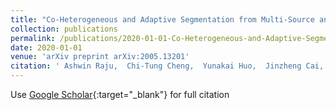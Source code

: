 ```yaml
---
title: "Co-Heterogeneous and Adaptive Segmentation from Multi-Source and Multi-Phase CT Imaging Data: A Study on Pathological Liver and Lesion Segmentation"
collection: publications
permalink: /publications/2020-01-01-Co-Heterogeneous-and-Adaptive-Segmentation-from-Multi-Source-and-Multi-Phase-CT-Imaging-Data-A-Study-on-Pathological-Liver-and-Lesion-Segmentation
date: 2020-01-01
venue: 'arXiv preprint arXiv:2005.13201'
citation: ' Ashwin Raju,  Chi-Tung Cheng,  Yunakai Huo,  Jinzheng Cai,  Junzhou Huang,  Jing Xiao,  Le Lu,  ChienHuang Liao,  <b>Adam P Harrison<b>, &quot;Co-Heterogeneous and Adaptive Segmentation from Multi-Source and Multi-Phase CT Imaging Data: A Study on Pathological Liver and Lesion Segmentation.&quot; arXiv preprint arXiv:2005.13201, 2020.'
---
```

Use [Google Scholar](https://scholar.google.com/scholar?q=Co+Heterogeneous+and+Adaptive+Segmentation+from+Multi+Source+and+Multi+Phase+CT+Imaging+Data:+A+Study+on+Pathological+Liver+and+Lesion+Segmentation){:target="_blank"} for full citation